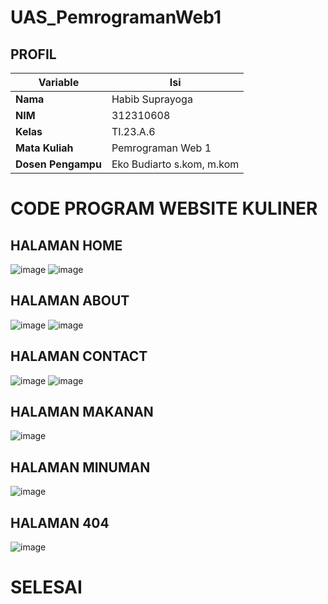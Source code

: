 # UAS_PemrogramanWeb1
## PROFIL
| Variable           |             Isi            |
| -------------------|----------------------------|
| **Nama**           |         Habib Suprayoga    |
| **NIM**            |          312310608         |
| **Kelas**          |          TI.23.A.6         |
| **Mata Kuliah**    |      Pemrograman Web 1     |
| **Dosen Pengampu** | Eko Budiarto s.kom, m.kom  |


# CODE PROGRAM WEBSITE KULINER
## HALAMAN HOME
![image](https://github.com/user-attachments/assets/a0295504-6514-4906-b018-b5dfcde93594)
![image](https://github.com/user-attachments/assets/4e92e247-3958-435c-bb64-44b4faa15a83)

## HALAMAN ABOUT
![image](https://github.com/user-attachments/assets/763cac77-8190-422e-b0a0-2e3ff6b66f46)
![image](https://github.com/user-attachments/assets/838a7204-a94c-4baf-82d5-49c66105b4ae)

## HALAMAN CONTACT
![image](https://github.com/user-attachments/assets/69b6f47b-cceb-4f5d-90ce-d52260557fe2)
![image](https://github.com/user-attachments/assets/d041668a-39b1-4651-a65f-2c8148c13f38)

## HALAMAN MAKANAN
![image](https://github.com/user-attachments/assets/fe25bba0-643e-4bdb-9339-03703c29068a)

## HALAMAN MINUMAN
![image](https://github.com/user-attachments/assets/cb8aabb3-9bc5-4318-9052-470b303a6709)

## HALAMAN 404
![image](https://github.com/user-attachments/assets/eb63565f-2068-478f-9c4b-161d89115d67)

# SELESAI

